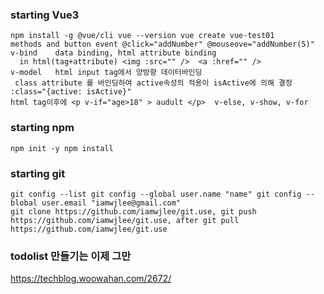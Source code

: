 

### starting Vue3
```
npm install -g @vue/cli vue --version vue create vue-test01
methods and button event @click="addNumber" @mouseove="addNumber(5)"
v-bind    data binding, html attribute binding  
  in html(tag+attribute) <img :src="" />  <a :href="" />
v-model   html input tag에서 양방향 데이터바인딩
 class attribute 를 바인딩하여 active속성의 적용이 isActive에 의해 결정 :class="{active: isActive}"
html tag이후에 <p v-if="age>18" > audult </p>  v-else, v-show, v-for
```
### starting npm
```
npm init -y npm install 
```
### starting git
```
git config --list git config --global user.name "name" git config --blobal user.email "iamwjlee@gmail.com"
git clone https://github.com/iamwjlee/git.use, git push https://github.com/iamwjlee/git.use, after git pull https://github.com/iamwjlee/git.use
```

### todolist 만들기는 이제 그만
https://techblog.woowahan.com/2672/

